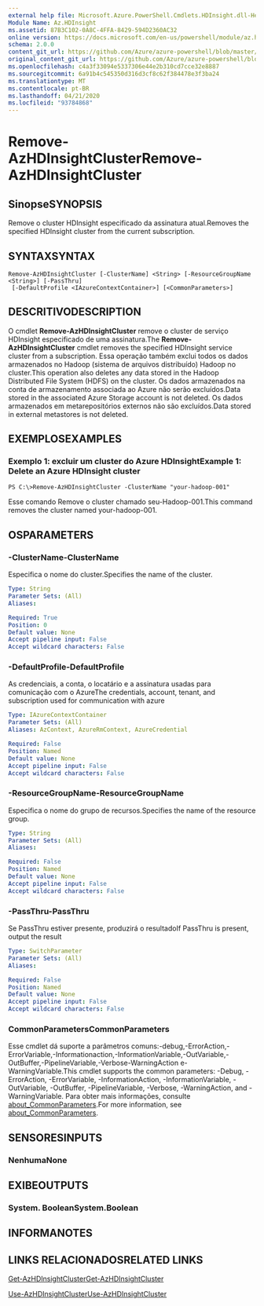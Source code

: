 ```yaml
---
external help file: Microsoft.Azure.PowerShell.Cmdlets.HDInsight.dll-Help.xml
Module Name: Az.HDInsight
ms.assetid: 87B3C102-0A8C-4FFA-8429-594D2360AC32
online version: https://docs.microsoft.com/en-us/powershell/module/az.hdinsight/remove-azhdinsightcluster
schema: 2.0.0
content_git_url: https://github.com/Azure/azure-powershell/blob/master/src/HDInsight/HDInsight/help/Remove-AzHDInsightCluster.md
original_content_git_url: https://github.com/Azure/azure-powershell/blob/master/src/HDInsight/HDInsight/help/Remove-AzHDInsightCluster.md
ms.openlocfilehash: c4a3f33094e5337306e44e2b310cd7cce32e8887
ms.sourcegitcommit: 6a91b4c545350d316d3cf8c62f384478e3f3ba24
ms.translationtype: MT
ms.contentlocale: pt-BR
ms.lasthandoff: 04/21/2020
ms.locfileid: "93784868"
---
```

# <span data-ttu-id="39869-101">Remove-AzHDInsightCluster</span><span class="sxs-lookup"><span data-stu-id="39869-101">Remove-AzHDInsightCluster</span></span>

## <span data-ttu-id="39869-102">Sinopse</span><span class="sxs-lookup"><span data-stu-id="39869-102">SYNOPSIS</span></span>
<span data-ttu-id="39869-103">Remove o cluster HDInsight especificado da assinatura atual.</span><span class="sxs-lookup"><span data-stu-id="39869-103">Removes the specified HDInsight cluster from the current subscription.</span></span>

## <span data-ttu-id="39869-104">SYNTAX</span><span class="sxs-lookup"><span data-stu-id="39869-104">SYNTAX</span></span>

```
Remove-AzHDInsightCluster [-ClusterName] <String> [-ResourceGroupName <String>] [-PassThru]
 [-DefaultProfile <IAzureContextContainer>] [<CommonParameters>]
```

## <span data-ttu-id="39869-105">DESCRITIVO</span><span class="sxs-lookup"><span data-stu-id="39869-105">DESCRIPTION</span></span>
<span data-ttu-id="39869-106">O cmdlet **Remove-AzHDInsightCluster** remove o cluster de serviço HDInsight especificado de uma assinatura.</span><span class="sxs-lookup"><span data-stu-id="39869-106">The **Remove-AzHDInsightCluster** cmdlet removes the specified HDInsight service cluster from a subscription.</span></span>
<span data-ttu-id="39869-107">Essa operação também exclui todos os dados armazenados no Hadoop (sistema de arquivos distribuído) Hadoop no cluster.</span><span class="sxs-lookup"><span data-stu-id="39869-107">This operation also deletes any data stored in the Hadoop Distributed File System (HDFS) on the cluster.</span></span>
<span data-ttu-id="39869-108">Os dados armazenados na conta de armazenamento associada ao Azure não serão excluídos.</span><span class="sxs-lookup"><span data-stu-id="39869-108">Data stored in the associated Azure Storage account is not deleted.</span></span>
<span data-ttu-id="39869-109">Os dados armazenados em metarepositórios externos não são excluídos.</span><span class="sxs-lookup"><span data-stu-id="39869-109">Data stored in external metastores is not deleted.</span></span>

## <span data-ttu-id="39869-110">EXEMPLOS</span><span class="sxs-lookup"><span data-stu-id="39869-110">EXAMPLES</span></span>

### <span data-ttu-id="39869-111">Exemplo 1: excluir um cluster do Azure HDInsight</span><span class="sxs-lookup"><span data-stu-id="39869-111">Example 1: Delete an Azure HDInsight cluster</span></span>
```
PS C:\>Remove-AzHDInsightCluster -ClusterName "your-hadoop-001"
```

<span data-ttu-id="39869-112">Esse comando Remove o cluster chamado seu-Hadoop-001.</span><span class="sxs-lookup"><span data-stu-id="39869-112">This command removes the cluster named your-hadoop-001.</span></span>

## <span data-ttu-id="39869-113">OS</span><span class="sxs-lookup"><span data-stu-id="39869-113">PARAMETERS</span></span>

### <span data-ttu-id="39869-114">-ClusterName</span><span class="sxs-lookup"><span data-stu-id="39869-114">-ClusterName</span></span>
<span data-ttu-id="39869-115">Especifica o nome do cluster.</span><span class="sxs-lookup"><span data-stu-id="39869-115">Specifies the name of the cluster.</span></span>

```yaml
Type: String
Parameter Sets: (All)
Aliases:

Required: True
Position: 0
Default value: None
Accept pipeline input: False
Accept wildcard characters: False
```

### <span data-ttu-id="39869-116">-DefaultProfile</span><span class="sxs-lookup"><span data-stu-id="39869-116">-DefaultProfile</span></span>
<span data-ttu-id="39869-117">As credenciais, a conta, o locatário e a assinatura usadas para comunicação com o Azure</span><span class="sxs-lookup"><span data-stu-id="39869-117">The credentials, account, tenant, and subscription used for communication with azure</span></span>

```yaml
Type: IAzureContextContainer
Parameter Sets: (All)
Aliases: AzContext, AzureRmContext, AzureCredential

Required: False
Position: Named
Default value: None
Accept pipeline input: False
Accept wildcard characters: False
```

### <span data-ttu-id="39869-118">-ResourceGroupName</span><span class="sxs-lookup"><span data-stu-id="39869-118">-ResourceGroupName</span></span>
<span data-ttu-id="39869-119">Especifica o nome do grupo de recursos.</span><span class="sxs-lookup"><span data-stu-id="39869-119">Specifies the name of the resource group.</span></span>

```yaml
Type: String
Parameter Sets: (All)
Aliases:

Required: False
Position: Named
Default value: None
Accept pipeline input: False
Accept wildcard characters: False
```

### <span data-ttu-id="39869-120">-PassThru</span><span class="sxs-lookup"><span data-stu-id="39869-120">-PassThru</span></span>
<span data-ttu-id="39869-121">Se PassThru estiver presente, produzirá o resultado</span><span class="sxs-lookup"><span data-stu-id="39869-121">If PassThru is present, output the result</span></span>

```yaml
Type: SwitchParameter
Parameter Sets: (All)
Aliases:

Required: False
Position: Named
Default value: None
Accept pipeline input: False
Accept wildcard characters: False
```

### <span data-ttu-id="39869-122">CommonParameters</span><span class="sxs-lookup"><span data-stu-id="39869-122">CommonParameters</span></span>
<span data-ttu-id="39869-123">Esse cmdlet dá suporte a parâmetros comuns:-debug,-ErrorAction,-ErrorVariable,-Informationaction,-InformationVariable,-OutVariable,-OutBuffer,-PipelineVariable,-Verbose-WarningAction e-WarningVariable.</span><span class="sxs-lookup"><span data-stu-id="39869-123">This cmdlet supports the common parameters: -Debug, -ErrorAction, -ErrorVariable, -InformationAction, -InformationVariable, -OutVariable, -OutBuffer, -PipelineVariable, -Verbose, -WarningAction, and -WarningVariable.</span></span> <span data-ttu-id="39869-124">Para obter mais informações, consulte [about_CommonParameters](http://go.microsoft.com/fwlink/?LinkID=113216).</span><span class="sxs-lookup"><span data-stu-id="39869-124">For more information, see [about_CommonParameters](http://go.microsoft.com/fwlink/?LinkID=113216).</span></span>

## <span data-ttu-id="39869-125">SENSORES</span><span class="sxs-lookup"><span data-stu-id="39869-125">INPUTS</span></span>

### <span data-ttu-id="39869-126">Nenhuma</span><span class="sxs-lookup"><span data-stu-id="39869-126">None</span></span>
## <span data-ttu-id="39869-127">EXIBE</span><span class="sxs-lookup"><span data-stu-id="39869-127">OUTPUTS</span></span>

### <span data-ttu-id="39869-128">System. Boolean</span><span class="sxs-lookup"><span data-stu-id="39869-128">System.Boolean</span></span>
## <span data-ttu-id="39869-129">INFORMA</span><span class="sxs-lookup"><span data-stu-id="39869-129">NOTES</span></span>

## <span data-ttu-id="39869-130">LINKS RELACIONADOS</span><span class="sxs-lookup"><span data-stu-id="39869-130">RELATED LINKS</span></span>

[<span data-ttu-id="39869-131">Get-AzHDInsightCluster</span><span class="sxs-lookup"><span data-stu-id="39869-131">Get-AzHDInsightCluster</span></span>](./Get-AzHDInsightCluster.md)

[<span data-ttu-id="39869-132">Use-AzHDInsightCluster</span><span class="sxs-lookup"><span data-stu-id="39869-132">Use-AzHDInsightCluster</span></span>](./Use-AzHDInsightCluster.md)


